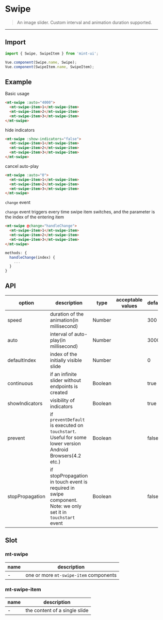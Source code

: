 # Swipe

> An image slider. Custom interval and animation duration supported.

-------------

## Import

```javascript
import { Swipe, SwipeItem } from 'mint-ui';

Vue.component(Swipe.name, Swipe);
Vue.component(SwipeItem.name, SwipeItem);
```

## Example

Basic usage

```html
<mt-swipe :auto="4000">
  <mt-swipe-item>1</mt-swipe-item>
  <mt-swipe-item>2</mt-swipe-item>
  <mt-swipe-item>3</mt-swipe-item>
</mt-swipe>
```

hide indicators

```html
<mt-swipe :show-indicators="false">
  <mt-swipe-item>1</mt-swipe-item>
  <mt-swipe-item>2</mt-swipe-item>
  <mt-swipe-item>3</mt-swipe-item>
</mt-swipe>
```

cancel auto-play

```html
<mt-swipe :auto="0">
  <mt-swipe-item>1</mt-swipe-item>
  <mt-swipe-item>2</mt-swipe-item>
  <mt-swipe-item>3</mt-swipe-item>
</mt-swipe>
```

`change` event

`change` event triggers every time swipe item switches, and the parameter is the index of the entering item

```html
<mt-swipe @change="handleChange">
  <mt-swipe-item>1</mt-swipe-item>
  <mt-swipe-item>2</mt-swipe-item>
  <mt-swipe-item>3</mt-swipe-item>
</mt-swipe>
```

```javascript
methods: {
  handleChange(index) {
    ...
  }
}
```

## API
| option | description | type | acceptable values | default |
|------|-------|---------|-------|--------|
| speed | duration of the animation(in millisecond) | Number | | 300 |
| auto | interval of auto-play(in millisecond) | Number | | 3000 |
| defaultIndex | index of the initially visible slide | Number | | 0 |
| continuous | if an infinite slider without endpoints is created | Boolean | | true |
| showIndicators | visibility of indicators | Boolean | | true |
| prevent | if `preventDefault` is executed on `touchstart`. Useful for some lower version Android Browsers(4.2 etc.) | Boolean | | false |
| stopPropagation | if stopPropagation in touch event is required in swipe component. Note: we only set it in `touchstart` event | Boolean | | false |

## Slot

### mt-swipe
| name | description |
|------|--------|
| - | one or more `mt-swipe-item` components |

### mt-swipe-item
| name | description |
|------|--------|
| - | the content of a single slide |
